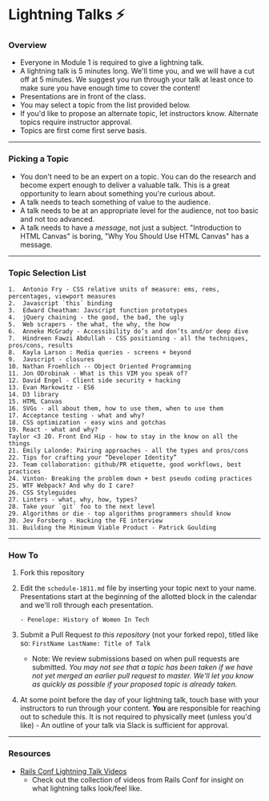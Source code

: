 # Lightning Talks :zap:

### Overview

* Everyone in Module 1 is required to give a lightning talk.
* A lightning talk is 5 minutes long. We'll time you, and we will have a cut off at 5 minutes. We suggest you run through your talk at least once to make sure you have enough time to cover the content!
* Presentations are in front of the class.
* You may select a topic from the list provided below. 
* If you'd like to propose an alternate topic, let instructors know. Alternate topics require instructor approval. 
* Topics are first come first serve basis.

---

### Picking a Topic

* You don't need to be an expert on a topic. You can do the research and become expert enough to deliver a valuable talk. This is a great opportunity to learn about something you're curious about.
* A talk needs to teach something of value to the audience.
* A talk needs to be at an appropriate level for the audience, not too basic and not too advanced.
* A talk needs to have a *message*, not just a subject. "Introduction to HTML Canvas" is boring, "Why You Should Use HTML Canvas" has a message.

---

### Topic Selection List
```
1.  Antonio Fry - CSS relative units of measure: ems, rems, percentages, viewport measures
2.  Javascript `this` binding
3.  Edward Cheatham: Javscript function prototypes
4.  jQuery chaining - the good, the bad, the ugly
5.  Web scrapers - the what, the why, the how
6.  Anneke McGrady - Accessibility do’s and don’ts and/or deep dive
7.  Hindreen Fawzi Abdullah - CSS positioning - all the techniques, pros/cons, results 
8.  Kayla Larson : Media queries - screens + beyond
9.  Javscript - closures
10. Nathan Froehlich -- Object Oriented Programming
11. Jon ODrobinak - What is this VIM you speak of?
12. David Engel - Client side security + hacking
13. Evan Markowitz - ES6
14. D3 library
15. HTML Canvas
16. SVGs - all about them, how to use them, when to use them
17. Acceptance testing - what and why?
18. CSS optimization - easy wins and gotchas
19. React - what and why?
Taylor <3 20. Front End Hip - how to stay in the know on all the things
21. Emily Lalonde: Pairing approaches - all the types and pros/cons
22. Tips for crafting your “Developer Identity”
23. Team collaboration: github/PR etiquette, good workflows, best practices
24. Vinton- Breaking the problem down + best pseudo coding practices
25. WTF Webpack? And why do I care?
26. CSS Styleguides
27. Linters - what, why, how, types?
28. Take your `git` foo to the next level
29. Algorithms or die - top algorithms programmers should know
30. Jev Forsberg - Hacking the FE interview
31. Building the Minimum Viable Product - Patrick Goulding
```

---

### How To

1. Fork this repository 
2. Edit the `schedule-1811.md` file by inserting your topic next to your name. Presentations start at the beginning of the allotted block in the calendar and we'll roll through each presentation. 

	```
	- Penelope: History of Women In Tech 
	```

3. Submit a Pull Request *to this repository* (not your forked repo), titled like so: `FirstName LastName: Title of Talk`

	* Note: We review submissions based on when pull requests are submitted. *You may not see that a topic has been taken if we have not yet merged an earlier pull request to master. We'll let you know as quickly as possible if your proposed topic is already taken.*

4. At some point before the day of your lightning talk, touch base with your instructors to run through your content. **You** are responsible for reaching out to schedule this. It is not required to physically meet (unless you'd like) - An outline of your talk via Slack is sufficient for approval.

---- 

### Resources 
* [Rails Conf Lightning Talk Videos](https://www.youtube.com/watch?v=DHHHnPwSY5I)
	- Check out the collection of videos from Rails Conf for insight on what lightning talks look/feel like. 
